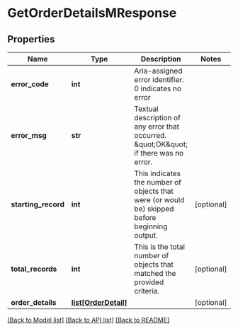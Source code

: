 # GetOrderDetailsMResponse

## Properties
Name | Type | Description | Notes
------------ | ------------- | ------------- | -------------
**error_code** | **int** | Aria-assigned error identifier. 0 indicates no error | 
**error_msg** | **str** | Textual description of any error that occurred.  \&quot;OK\&quot; if there was no error.  | 
**starting_record** | **int** | This indicates the number of objects that were (or would be) skipped before beginning output.  | [optional] 
**total_records** | **int** | This is the total number of objects that matched the provided criteria.  | [optional] 
**order_details** | [**list[OrderDetail]**](OrderDetail.md) |  | [optional] 

[[Back to Model list]](../README.md#documentation-for-models) [[Back to API list]](../README.md#documentation-for-api-endpoints) [[Back to README]](../README.md)


